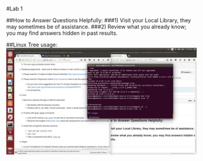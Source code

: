 #Lab 1

##How to Answer Questions Helpfully:
###1) Visit your Local Library, they may sometimes be of assistance. 
###2) Review what you already know; you may find answers hidden in past results.

##Linux Tree usage:
![Tree](images/tree.png)
